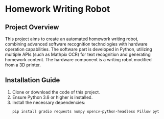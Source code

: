 # Homework Writing Robot

## Project Overview
This project aims to create an automated homework writing robot, combining advanced software recognition technologies with hardware operation capabilities. The software part is developed in Python, utilizing multiple APIs (such as Mathpix OCR) for text recognition and generating homework content. The hardware component is a writing robot modified from a 3D printer.

## Installation Guide
1. Clone or download the code of this project.
2. Ensure Python 3.6 or higher is installed.
3. Install the necessary dependencies:
   ```bash
   pip install gradio requests numpy opencv-python-headless Pillow python-dotenv
